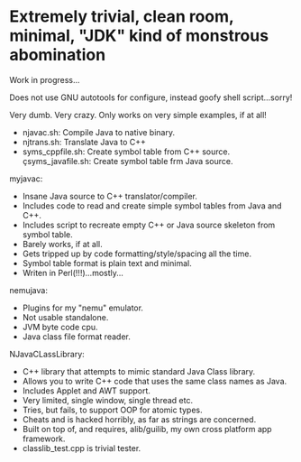 Extremely trivial, clean room, minimal, "JDK" kind of monstrous abomination
===============

Work in progress...

Does not use GNU autotools for configure, instead goofy shell script...sorry!

Very dumb. Very crazy.  Only works on very simple examples, if at all!

+ njavac.sh: Compile Java to native binary.
+ njtrans.sh: Translate Java to C++
+ syms_cppfile.sh: Create symbol table from C++ source.
çsyms_javafile.sh: Create symbol table frm Java source.

myjavac:
+ Insane Java source to C++ translator/compiler.
+ Includes code to read and create simple symbol tables from Java and C++.
+ Includes script to recreate empty C++ or Java source skeleton from symbol table.
+ Barely works, if at all.
+ Gets tripped up by code formatting/style/spacing all the time. 
+ Symbol table format is plain text and minimal.
+ Writen in Perl(!!!)...mostly...

nemujava:
+ Plugins for my "nemu" emulator.
+ Not usable standalone.
+ JVM byte code cpu.
+ Java class file format reader.

NJavaCLassLibrary:
+ C++ library that attempts to mimic standard Java Class library.
+ Allows you to write C++ code that uses the same class names as Java.
+ Includes Applet and AWT support.
+ Very limited, single window, single thread etc.
+ Tries, but fails, to support OOP for atomic types.
+ Cheats and is hacked horribly, as far as strings are concerned.
+ Built on top of, and requires, alib/guilib, my own cross platform app framework.
+ classlib_test.cpp is trivial tester.
